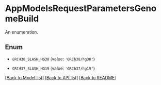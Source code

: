 # AppModelsRequestParametersGenomeBuild

An enumeration.

## Enum

* `GRCH38_SLASH_HG38` (value: `'GRCh38/hg38'`)

* `GRCH37_SLASH_HG19` (value: `'GRCh37/hg19'`)

[[Back to Model list]](../README.md#documentation-for-models) [[Back to API list]](../README.md#documentation-for-api-endpoints) [[Back to README]](../README.md)


